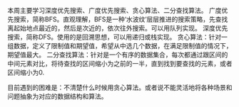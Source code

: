 本周主要学习深度优先搜索、广度优先搜索、贪心算法、二分查找算法。
广度优先搜索，简称BFS。直观理解，BFS是一种‘水波纹’层层推进的搜索策略，先查找离起始地点最近的，然后是次近的，依次往外搜索。可以用队列实现。
深度优先搜索，简称DFS。使用的是回溯思想，可以用递归或栈实现。
贪心算法：针对一组数据，定义了限制值和期望值，希望从中选几个数据，在满足限制值的情况下，期望值最大。
二分查找算法：针对是一个有序的数据集合，每次都通过跟区间的中间元素对比，将待查找的区间缩小为之前的一半，直到找到要查找的元素，或者区间缩小为0.


目前遇到的困难是：不清楚什么时候用贪心算法。或者说不能灵活地将各种场景和问题抽象为对应的数据结构和算法。